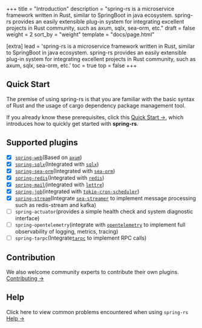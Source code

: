 +++
title = "Introduction"
description = "spring-rs is a microservice framework written in Rust, similar to SpringBoot in java ecosystem. spring-rs provides an easily extensible plug-in system for integrating excellent projects in Rust community, such as axum, sqlx, sea-orm, etc."
draft = false
weight = 2
sort_by = "weight"
template = "docs/page.html"

[extra]
lead = 'spring-rs is a microservice framework written in Rust, similar to SpringBoot in java ecosystem. spring-rs provides an easily extensible plug-in system for integrating excellent projects in Rust community, such as axum, sqlx, sea-orm, etc.'
toc = true
top = false
+++

## Quick Start

The premise of using spring-rs is that you are familiar with the basic syntax of Rust and the usage of cargo dependency package management tool.

If you already know these prerequisites, click this [Quick Start →](/docs/getting-started/quick-start/), which introduces how to quickly get started with **spring-rs**.

## Supported plugins

* [x] [`spring-web`](/docs/plugins/spring-web/)(Based on [`axum`](https://github.com/tokio-rs/axum))
* [x] [`spring-sqlx`](/docs/plugins/spring-sqlx/)(Integrated with [`sqlx`](https://github.com/launchbadge/sqlx))
* [x] [`spring-sea-orm`](/docs/plugins/spring-sea-orm/)(Integrated with [`sea-orm`](https://www.sea-ql.org/SeaORM/))
* [x] [`spring-redis`](/docs/plugins/spring-redis/)(Integrated with [`redis`](https://github.com/redis-rs/redis-rs))
* [x] [`spring-mail`](/docs/plugins/spring-mail/)(integrated with [`lettre`](https://github.com/lettre/lettre))
* [x] [`spring-job`](/docs/plugins/spring-job/)(integrated with [`tokio-cron-scheduler`](https://github.com/mvniekerk/tokio-cron-scheduler))
* [x] [`spring-stream`](/docs/plugins/spring-stream/)(Integrate [`sea-streamer`](https://github.com/SeaQL/sea-streamer) to implement message processing such as redis-stream and kafka)
* [ ] `spring-actuator`(provides a simple health check and system diagnostic interface)
* [ ] `spring-opentelemetry`(integrate with [`opentelemetry`](https://github.com/open-telemetry/opentelemetry-rust) to implement full observability of logging, metrics, tracing)
* [ ] `spring-tarpc`(Integrate[`tarpc`](https://github.com/google/tarpc) to implement RPC calls)

## Contribution

We also welcome community experts to contribute their own plugins. [Contributing →](https://github.com/spring-rs/spring-rs)

## Help

Click here to view common problems encountered when using `spring-rs` [Help →](../../help/faq/)